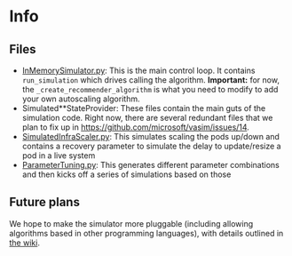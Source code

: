 # Info

## Files

* [InMemorySimulator.py](InMemorySimulator.py): This is the main control loop. It contains `run_simulation` which drives calling the algorithm.
  **Important:** for now, the `_create_recommender_algorithm` is what you need to modify to add your own autoscaling algorithm.
* Simulated**StateProvider: These files contain the main guts of the simulation code. Right now, there are several redundant files that we plan to fix up in <https://github.com/microsoft/vasim/issues/14>.
* [SimulatedInfraScaler.py](SimulatedInfraScaler.py): This simulates scaling the pods up/down and contains a recovery parameter to simulate the delay to update/resize a pod in a live system
* [ParameterTuning.py](ParameterTuning.py): This generates different parameter combinations and then kicks off a series of simulations based on those

## Future plans

We hope to make the simulator more pluggable (including allowing algorithms based in other programming languages), with details outlined in [the wiki](https://github.com/microsoft/vasim/wiki/Pluggable-Simulator-Design).
